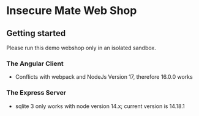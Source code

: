 # Insecure Mate Web Shop

## Getting started

Please run this demo webshop only in an isolated sandbox.

### The Angular Client
* Conflicts with webpack and NodeJs Version 17, therefore 16.0.0 works

### The Express Server

* sqlite 3 only works with node version 14.x; current version is 14.18.1

